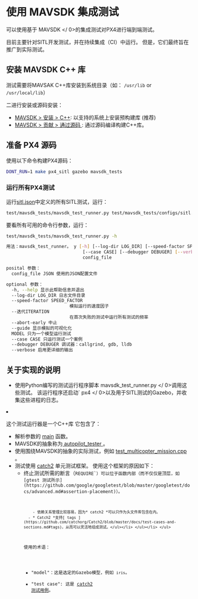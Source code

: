 # 使用 MAVSDK 集成测试

可以使用基于
 MAVSDK </ 0>的集成测试对PX4进行端到端测试。</p> 

目前主要针对SITL开发测试，并在持续集成（CI）中运行。 但是，它们最终旨在推广到实际测试。



## 安装 MAVSDK C++ 库

测试需要将MAVSAK C++库安装到系统目录（如： `/usr/lib` or `/usr/local/lib`）

二进行安装或源码安装：

- [MAVSDK > 安装 > C++](https://mavsdk.mavlink.io/develop/en/getting_started/installation.html#cpp): 以支持的系统上安装预构建库 (推荐)
- [MAVSDK > 贡献 > 通过源码 ](https://mavsdk.mavlink.io/develop/en/contributing/build.html#build_sdk_cpp): 通过源码编译构建C++库。



## 准备 PX4 源码

使用以下命令构建PX4源码：



```sh
DONT_RUN=1 make px4_sitl gazebo mavsdk_tests
```




### 运行所有PX4测试

运行[sitl.json](https://github.com/PX4/Firmware/blob/master/test/mavsdk_tests/configs/sitl.json)中定义的所有SITL测试，运行：



```sh
test/mavsdk_tests/mavsdk_test_runner.py test/mavsdk_tests/configs/sitl.json --speed-factor 10
```


要看所有可用的命令行参数，运行：



```sh
test/mavsdk_tests/mavsdk_test_runner.py -h

用法：mavsdk_test_runner。 y [-h] [--log-dir LOG_DIR] [--speed-factor SPEED_FACTOR] [--trerations ITERATION] [--abort-early] [--gui] [--model MODEL]
                             [--case CASE] [--debugger DEBUGER] [--verbose]
                             config_file

posital 参数：
  config_file JSON 使用的JSON配置文件

optional 参数：
  -h, --help 显示此帮助信息并退出
  --log-dir LOG_DIR 日志文件目录
  --speed-factor SPEED_FACTOR
                        模拟运行的速度因子
  --迭代ITERATION
                        在首次失败的测试中运行所有测试的频率
  --abort-early 中止
  --guide 显示模拟的可视化化
  MODEL 只为一个模型运行测试
  --case CASE 只运行测试一个案例
  --debugger DEBUGER 调试器：callgrind, gdb, lldb
  --verbose 启用更详细的输出
```




## 关于实现的说明

- 使用Python编写的测试运行程序脚本 mavsdk_test_runner.py </ 0>调用这些测试。 该运行程序还启动` px4 </ 0>以及用于SITL测试的Gazebo，并收集这些进程的日志。</p></li>
<li><p spaces-before="0">这个测试运行器是一个C++库 
它包含了：</p>

<ul>
<li>解析参数的 <a href="https://github.com/PX4/Firmware/blob/master/test/mavsdk_tests/test_main.cpp">main</a> 函数。</li>
<li>MAVSDK的抽象称为<a href="https://github.com/PX4/Firmware/blob/master/test/mavsdk_tests/autopilot_tester.h"> autopilot_tester </a>。</li>
<li>使用围绕MAVSDK的抽象的实际测试，例如 <a href="https://github.com/PX4/Firmware/blob/master/test/mavsdk_tests/test_multicopter_mission.cpp"> test_multicopter_mission.cpp </a>。</li>
<li>测试使用 <a href="https://github.com/catchorg/Catch2">catch2</a> 单元测试框架。
使用这个框架的原因如下：

<ul>
<li>终止测试所需的断言（<code>REQUIRE`）可以位于函数内部（而不仅仅是顶层，如 [gtest 测试所示](https://github.com/google/googletest/blob/master/googletest/docs/advanced.md#assertion-placement)）。</li> 
  
        - 依赖关系管理比较容易，因为* catch2 *可以只作为头文件库包含在内。
      - * Catch2 *支持[ tags ](https://github.com/catchorg/Catch2/blob/master/docs/test-cases-and-sections.md#tags)，从而可以灵活地组成测试。</ul></li> </ul></li> </ul> 

使用的术语：

- "model"：这是选定的Gazebo模型，例如 `iris`。
- "test case": 这是 [catch2 测试用例](https://github.com/catchorg/Catch2/blob/master/docs/test-cases-and-sections.md)。
